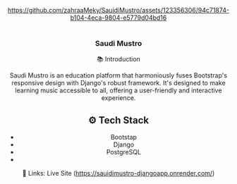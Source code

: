 <div align="center">
  
  https://github.com/zahraaMeky/SauidiMustro/assets/123356306/94c71874-b104-4eca-9804-e5779d04bd16
    <br />
     <br />
  <h3 align="center">Saudi Mustro</h3>

  <div>
  <div align="left
  ## <a name="introduction">📚 Introduction</a>
  
Saudi Mustro is an education platform that harmoniously fuses Bootstrap's responsive design with Django's robust framework. It's designed to make learning music accessible to all, offering a user-friendly and interactive experience.  
  ## <a name="tech-stack">⚙️ Tech Stack</a>
  
  - Bootstap
  - Django
  - PostgreSQL
  - 
🔗 Links:
    Live Site (https://sauidimustro-djangoapp.onrender.com/)

  <div>
